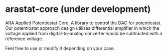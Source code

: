 # arastat-core (under development)
ARA Applied Potentiostat Core. A library to control the DAC for potentiostat. Our potentiostat approach design utilises differential amplifier in which the voltage applied from digital-to-analog converter would be subtracted with a reference voltage.

Feel free to use or modify it depending on your case.
